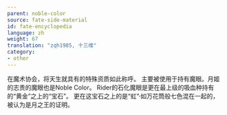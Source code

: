 ```yaml
---
parent: noble-color
source: fate-side-material
id: fate-encyclopedia
language: zh
weight: 67
translation: "zqh1985, 十三维"
category:
- other
---
```


在魔术协会，将天生就具有的特殊资质如此称呼。
主要被使用于持有魔眼。月姬的志贵的魔眼也是Noble Color。
Rider的石化魔眼是更在最上级的吸血种持有的“黄金”之上的“宝石”。
更在这宝石之上的是“虹”·如万花筒般七色混在一起的，被认为是月之王的证明。
